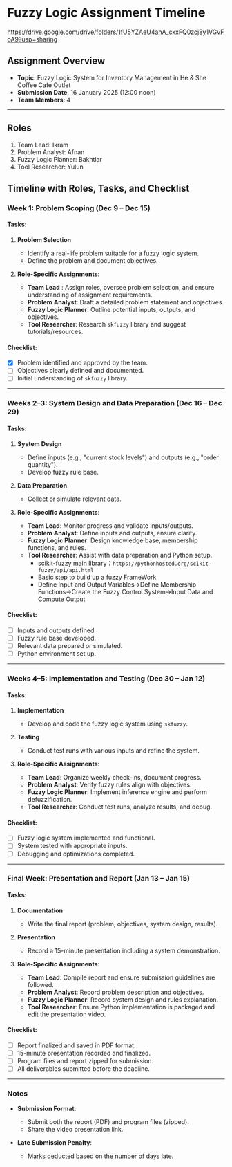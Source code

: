 # Fuzzy Logic Assignment Timeline

https://drive.google.com/drive/folders/1fU5YZAeU4ahA_cxxFQ0zcj8y1VGvFoA9?usp=sharing

## Assignment Overview
- **Topic**: Fuzzy Logic System for Inventory Management in He & She Coffee Cafe Outlet
- **Submission Date**: 16 January 2025 (12:00 noon)
- **Team Members**: 4

---

## Roles
1. Team Lead: Ikram
2. Problem Analyst: Afnan
3. Fuzzy Logic Planner: Bakhtiar
4. Tool Researcher: Yulun

## Timeline with Roles, Tasks, and Checklist

### Week 1: Problem Scoping (Dec 9 – Dec 15)
#### Tasks:
1. **Problem Selection**
   - Identify a real-life problem suitable for a fuzzy logic system.
   - Define the problem and document objectives.

2. **Role-Specific Assignments**:
   - **Team Lead** : Assign roles, oversee problem selection, and ensure understanding of assignment requirements.
   - **Problem Analyst**: Draft a detailed problem statement and objectives.
   - **Fuzzy Logic Planner**: Outline potential inputs, outputs, and objectives.
   - **Tool Researcher**: Research `skfuzzy` library and suggest tutorials/resources.

#### Checklist:
- [X] Problem identified and approved by the team.
- [ ] Objectives clearly defined and documented.
- [ ] Initial understanding of `skfuzzy` library.

---

### Weeks 2–3: System Design and Data Preparation (Dec 16 – Dec 29)
#### Tasks:
1. **System Design**
   - Define inputs (e.g., "current stock levels") and outputs (e.g., "order quantity").
   - Develop fuzzy rule base.

2. **Data Preparation**
   - Collect or simulate relevant data.

3. **Role-Specific Assignments**:
   - **Team Lead**: Monitor progress and validate inputs/outputs.
   - **Problem Analyst**: Define inputs and outputs, ensure clarity.
   - **Fuzzy Logic Planner**: Design knowledge base, membership functions, and rules.
   - **Tool Researcher**: Assist with data preparation and Python setup.
      -  scikit-fuzzy main library：`https://pythonhosted.org/scikit-fuzzy/api/api.html`
      -  Basic step to build up a fuzzy FrameWork
      -  Define Input and Output Variables->Define Membership Functions->Create the Fuzzy Control System->Input Data and Compute Output

#### Checklist:
- [ ] Inputs and outputs defined.
- [ ] Fuzzy rule base developed.
- [ ] Relevant data prepared or simulated.
- [ ] Python environment set up.

---

### Weeks 4–5: Implementation and Testing (Dec 30 – Jan 12)
#### Tasks:
1. **Implementation**
   - Develop and code the fuzzy logic system using `skfuzzy`.

2. **Testing**
   - Conduct test runs with various inputs and refine the system.

3. **Role-Specific Assignments**:
   - **Team Lead**: Organize weekly check-ins, document progress.
   - **Problem Analyst**: Verify fuzzy rules align with objectives.
   - **Fuzzy Logic Planner**: Implement inference engine and perform defuzzification.
   - **Tool Researcher**: Conduct test runs, analyze results, and debug.

#### Checklist:
- [ ] Fuzzy logic system implemented and functional.
- [ ] System tested with appropriate inputs.
- [ ] Debugging and optimizations completed.

---

### Final Week: Presentation and Report (Jan 13 – Jan 15)
#### Tasks:
1. **Documentation**
   - Write the final report (problem, objectives, system design, results).

2. **Presentation**
   - Record a 15-minute presentation including a system demonstration.

3. **Role-Specific Assignments**:
   - **Team Lead**: Compile report and ensure submission guidelines are followed.
   - **Problem Analyst**: Record problem description and objectives.
   - **Fuzzy Logic Planner**: Record system design and rules explanation.
   - **Tool Researcher**: Ensure Python implementation is packaged and edit the presentation video.

#### Checklist:
- [ ] Report finalized and saved in PDF format.
- [ ] 15-minute presentation recorded and finalized.
- [ ] Program files and report zipped for submission.
- [ ] All deliverables submitted before the deadline.

---

### Notes
- **Submission Format**:
  - Submit both the report (PDF) and program files (zipped).
  - Share the video presentation link.

- **Late Submission Penalty**:
  - Marks deducted based on the number of days late.
